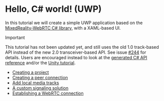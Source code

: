 # Hello, C# world! (UWP)

In this tutorial we will create a simple UWP application based on the [MixedReality-WebRTC C# library](xref:Microsoft.MixedReality.WebRTC), with a XAML-based UI.

> [!IMPORTANT]
> This tutorial has not been updated yet, and still uses the old 1.0 track-based API instead of the new 2.0 transceiver-based API. See issue [#244](https://github.com/microsoft/MixedReality-WebRTC/issues/244) for details. Users are encouraged instead to look at the [generated C# API reference](../../api/Microsoft.MixedReality.WebRTC.html) and/or the [Unity tutorial](../helloworld-unity.md).

- [Creating a project](helloworld-cs-setup-uwp.md)
- [Creating a peer connection](helloworld-cs-peerconnection-uwp.md)
- [Add local media tracks](helloworld-cs-mediatracks-uwp.md)
- [A custom signaling solution](helloworld-cs-signaling-uwp.md)
- [Establishing a WebRTC connection](helloworld-cs-connection-uwp.md)
